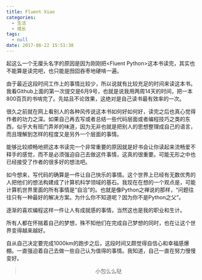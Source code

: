 ```yaml
---
title: Fluent Xiao
categories:
  - 生活
  - 成长
tags:
  - null
date: 2017-06-22 15:51:38
---
```


起这么一个无厘头名字的原因是因为刚刚把&lt;Fluent Python&gt;这本书读完，其实也不能算是读完吧，也只能是囫囵吞枣地硬啃一遍。

由于最近这段时间工作上的事情比较少，所以说就有比较充足的时间来读这本书。我看Github上面的第一次提交是6月9号，也就是说我用两周14天的时间，把一本800百页的书啃完了。先姑且不论效果，这绝对是自己读书最有效率的一次。

很久之前就在网上看别人的各种风传说这本书如何好如何好，读完之后也真心觉得作者的功力之深。如果自己再去写或者总结一些代码层面或者编程技巧之类的东西，似乎大有班门弄斧的味道，因为无非也就是把别人的思想整理成自己的语言，而且理解到怎样的程度又是另外一个层面的事情。

能够比较顺畅地把这本书读完一个非常重要的原因就是好书会让你读起来流畅爱不释手的感觉，而不是必须强迫自己去做这件事情，这真的很重要。可能无形之中也已经接受了作者的很多好的想法吧。

如今想来，写代码的确算是一件让自己快乐的事情。这个世界上已经有无数优秀的人把他们的想法构建成了计算机科学领域的基石。我现在在想的一个观点是，可能计算机世界里面的所有事情是“自洽”的。也就是像Python之禅说的那样，“问题往往只有一种最好的解决方案。为什么你不知道呢？因为你不是Python之父”。

逐渐的喜欢编程这样一件让人有成就感的事情，当然这也是我的职业和生计。

所有人都在怀揣着自己的梦想，殊不知他们在完成自己梦想的同时，也在让这个世界变得越来越好。

自从自己决定要完成1000km的跑步之后，这段时间又颇觉得自信心和幸福感爆棚。一直强迫着自己去做一些自己认为值得的事情。我知道，自己一直在努力慢慢变好。


><div align=center>小包么么哒</div>